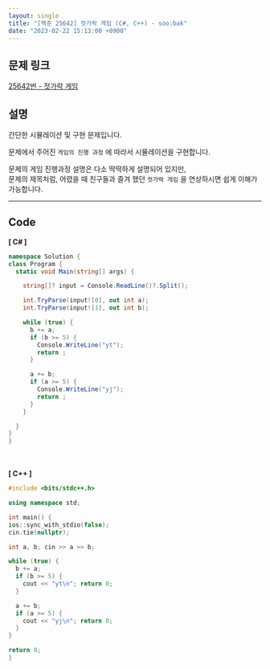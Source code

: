 ```yaml
---
layout: single
title: "[백준 25642] 젓가락 게임 (C#, C++) - soo:bak"
date: "2023-02-22 15:13:00 +0900"
---
```


## 문제 링크
  [25642번 - 젓가락 게임](https://www.acmicpc.net/problem/25642)

## 설명
  간단한 시뮬레이션 및 구현 문제입니다. <br>

  문제에서 주어진 `게임의 진행 과정` 에 따라서 시뮬레이션을 구현합니다.<br>

  문제의 게임 진행과정 설명은 다소 딱딱하게 설명되어 있지만, <br>
  문제의 제목처럼, 어렸을 때 친구들과 즐겨 했던 `젓가락 게임` 을 연상하시면 쉽게 이해가 가능합니다.
  <br>

- - -

## Code
<b>[ C# ] </b>
<br>

  ```c#
namespace Solution {
  class Program {
    static void Main(string[] args) {

      string[]? input = Console.ReadLine()?.Split();

      int.TryParse(input![0], out int a);
      int.TryParse(input![1], out int b);

      while (true) {
        b += a;
        if (b >= 5) {
          Console.WriteLine("yt");
          return ;
        }

        a += b;
        if (a >= 5) {
          Console.WriteLine("yj");
          return ;
        }
      }

    }
  }
}
  ```
<br><br>
<b>[ C++ ] </b>
<br>

  ```c++
#include <bits/stdc++.h>

using namespace std;

int main() {
  ios::sync_with_stdio(false);
  cin.tie(nullptr);

  int a, b; cin >> a >> b;

  while (true) {
    b += a;
    if (b >= 5) {
      cout << "yt\n"; return 0;
    }

    a += b;
    if (a >= 5) {
      cout << "yj\n"; return 0;
    }
  }

  return 0;
}
  ```
